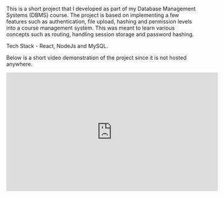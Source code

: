 This is a short project that I developed as part of my Database Management Systems (DBMS) course. The project is based on implementing a few features such as authentication, file upload, hashing and permission levels into a course management system. This was meant to learn various concepts such as routing, handling session storage and password hashing.

Tech Stack - React, NodeJs and MySQL.

Below is a short video demonstration of the project since it is not hosted anywhere.
<iframe width="560" height="315" src="https://www.youtube.com/embed/fgRsxfVndHk" title="YouTube video player" frameborder="0" allow="accelerometer; autoplay; clipboard-write; encrypted-media; gyroscope; picture-in-picture; web-share" allowfullscreen></iframe>
